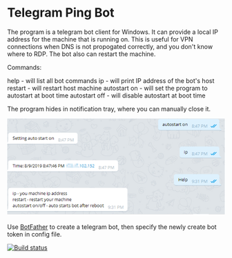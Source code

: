 ﻿# Telegram Ping Bot

The program is a telegram bot client for Windows. It can provide a local IP address for the machine that is running on. This is useful for VPN connections when DNS is not propogated correctly, and you don't know where to RDP. The bot also can restart the machine.

Commands:

help - will list all bot commands
ip - will print IP address of the bot's host
restart - will restart host machine
autostart on - will set the program to autostart at boot time
autostart off - will disable autostart at boot time

The program hides in notification tray, where you can manually close it.

![Bot Chat Example](Screenshots/screenshot1.png)

Use [BotFather](https://telegram.me/botfather) to create a telegram bot, then specify the newly create bot token in config file.

[![Build status](https://ci.appveyor.com/api/projects/status/ag1gnol86q8cg2un?svg=true)](https://ci.appveyor.com/project/karpach/telegram-ping-bot)